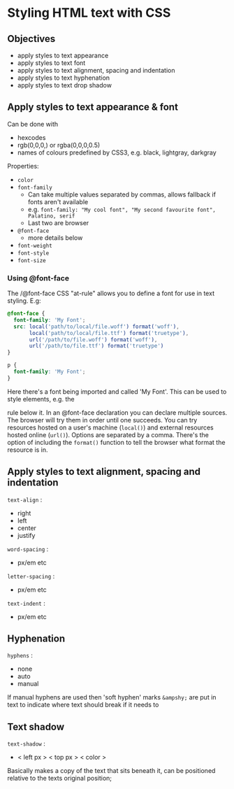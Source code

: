 # Styling HTML text with CSS

## Objectives
- apply styles to text appearance
- apply styles to text font
- apply styles to text alignment, spacing and indentation
- apply styles to text hyphenation
- apply styles to text drop shadow


## Apply styles to text appearance & font

Can be done with
- hexcodes
- rgb(0,0,0,) or rgba(0,0,0,0.5)
- names of colours predefined by CSS3, e.g. black, lightgray, darkgray

Properties:
* `color`
* `font-family`
  - Can take multiple values separated by commas, allows fallback if fonts aren't available
  - e.g. `font-family: "My cool font", "My second favourite font", Palatino, serif`
  - Last two are browser
* `@font-face`
  - more details below
* `font-weight`
* `font-style`
* `font-size`

### Using \@font-face

The /@font-face CSS "at-rule" allows you to define a font for use in text styling.
E.g:
```CSS
@font-face {
  font-family: 'My Font';
  src: local('path/to/local/file.woff') format('woff'),
       local('path/to/local/file.ttf') format('truetype'),
       url('/path/to/file.woff') format('woff'),
       url('/path/to/file.ttf') format('truetype')
}

p {
  font-family: 'My Font';
}
```

Here there's a font being imported and called 'My Font'. This can be used to style elements, e.g. the <p> rule below it. In an \@font-face declaration you can declare multiple sources. The browser will try them in order until one succeeds. You can try resources hosted on a user's machine (`local()`) and external resources hosted online (`url()`). Options are separated by a comma. There's the option of including the `format()` function to tell the browser what format the resource is in.



## Apply styles to text alignment, spacing and indentation

`text-align` :
- right
- left
- center
- justify

`word-spacing` :
- px/em etc

`letter-spacing` :
- px/em etc

`text-indent` :
- px/em etc

## Hyphenation

`hyphens` :
- none
- auto
- manual

If manual hyphens are used then 'soft hyphen' marks `&ampshy;` are put in text to indicate where text should break if it needs to

## Text shadow

`text-shadow` :
- < left px > < top px > < color >

Basically makes a copy of the text that sits beneath it, can be positioned relative to the texts original position;
